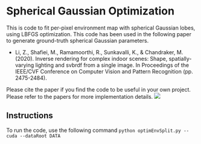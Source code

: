 # Spherical Gaussian Optimization
This is code to fit per-pixel environment map with spherical Gaussian lobes, using LBFGS optimization. This code has been used in the following paper to generate ground-truth spherical Gaussian parameters.
* Li, Z., Shafiei, M., Ramamoorthi, R., Sunkavalli, K., & Chandraker, M. (2020). Inverse rendering for complex indoor scenes: Shape, spatially-varying lighting and svbrdf from a single image. In Proceedings of the IEEE/CVF Conference on Computer Vision and Pattern Recognition (pp. 2475-2484).

Please cite the paper if you find the code to be useful in your own project. Please refer to the papers for more implementation details. 
![](http://cseweb.ucsd.edu/~viscomp/projects/CVPR20InverseIndoor/github/sphericalGaussian.png)

## Instructions
To run the code, use the following command
`python optimEnvSplit.py --cuda --dataRoot DATA`

